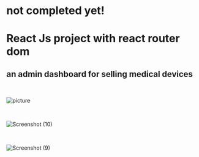 # not completed yet!

# React Js project with react router dom

## an admin dashboard for selling medical devices

<br>

![picture](https://github.com/KamyarGanjian/BitDigit-Website/assets/145255798/b2d508fc-fdc6-40fb-85e6-e8afba0ebcc5)

<br>

![Screenshot (10)](https://github.com/KamyarGanjian/BitDigit-Website/assets/145255798/2494c935-f556-421b-9001-2c79c19434aa)

<br>

![Screenshot (9)](https://github.com/KamyarGanjian/BitDigit-Website/assets/145255798/1f1aed81-6a2b-41be-a0ce-97553d199cb2)

<br>

